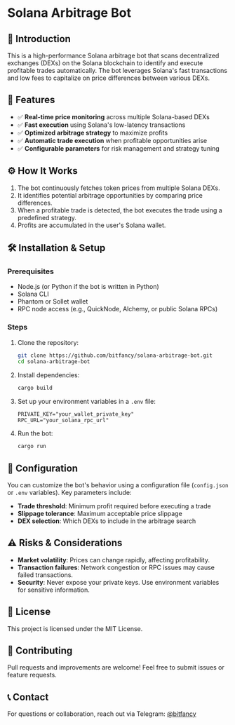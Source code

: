 # Solana Arbitrage Bot

## 🚀 Introduction
This is a high-performance Solana arbitrage bot that scans decentralized exchanges (DEXs) on the Solana blockchain to identify and execute profitable trades automatically. The bot leverages Solana's fast transactions and low fees to capitalize on price differences between various DEXs.

## 📌 Features
- ✅ **Real-time price monitoring** across multiple Solana-based DEXs
- ✅ **Fast execution** using Solana's low-latency transactions
- ✅ **Optimized arbitrage strategy** to maximize profits
- ✅ **Automatic trade execution** when profitable opportunities arise
- ✅ **Configurable parameters** for risk management and strategy tuning

## ⚙️ How It Works
1. The bot continuously fetches token prices from multiple Solana DEXs.
2. It identifies potential arbitrage opportunities by comparing price differences.
3. When a profitable trade is detected, the bot executes the trade using a predefined strategy.
4. Profits are accumulated in the user's Solana wallet.

## 🛠️ Installation & Setup
### Prerequisites
- Node.js (or Python if the bot is written in Python)
- Solana CLI
- Phantom or Sollet wallet
- RPC node access (e.g., QuickNode, Alchemy, or public Solana RPCs)

### Steps
1. Clone the repository:
   ```sh
   git clone https://github.com/bitfancy/solana-arbitrage-bot.git
   cd solana-arbitrage-bot
   ```
2. Install dependencies:
   ```sh
   cargo build
   ```
3. Set up your environment variables in a `.env` file:
   ```env
   PRIVATE_KEY="your_wallet_private_key"
   RPC_URL="your_solana_rpc_url"
   ```
4. Run the bot:
   ```sh
   cargo run
   ```

## 🔧 Configuration
You can customize the bot's behavior using a configuration file (`config.json` or `.env` variables). Key parameters include:
- **Trade threshold**: Minimum profit required before executing a trade
- **Slippage tolerance**: Maximum acceptable price slippage
- **DEX selection**: Which DEXs to include in the arbitrage search

## ⚠️ Risks & Considerations
- **Market volatility**: Prices can change rapidly, affecting profitability.
- **Transaction failures**: Network congestion or RPC issues may cause failed transactions.
- **Security**: Never expose your private keys. Use environment variables for sensitive information.

## 📜 License
This project is licensed under the MIT License.

## 🤝 Contributing
Pull requests and improvements are welcome! Feel free to submit issues or feature requests.

## 📞 Contact
For questions or collaboration, reach out via Telegram: [@bitfancy](https://t.me/bitfancy)

